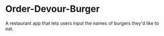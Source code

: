 # Order-Devour-Burger
A restaurant app that lets users input the names of burgers they'd like to eat.
